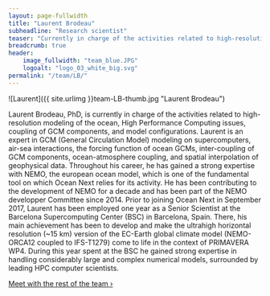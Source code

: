 ```yaml
---
layout: page-fullwidth
title: "Laurent Brodeau"
subheadline: "Research scientist"
teaser: "Currently in charge of the activities related to high-resolution modeling of the ocean, High Performance Computing issues, coupling of GCM components, and model configurations. "
breadcrumb: true
header:
    image_fullwidth: "team_blue.JPG"
    logoalt: "logo_03_white_big.svg"
permalink: "/team/LB/"
---
```


![Laurent]({{ site.urlimg }}team-LB-thumb.jpg "Laurent Brodeau")

Laurent Brodeau, PhD, is currently in charge of the activities related to high-resolution modeling of the ocean, High Performance Computing issues, coupling of GCM components, and model configurations.
Laurent is an expert in GCM (General Circulation Model) modeling on supercomputers, air-sea interactions, the forcing function of ocean GCMs, inter-coupling of GCM components, ocean-atmosphere coupling, and spatial interpolation of geophysical data. Throughout his career, he has gained a strong expertise with NEMO, the european ocean model, which is one of the fundamental tool on which Ocean Next relies for its activity. He has been contributing to the development of NEMO for a decade and has been part of the NEMO developper Committee since 2014.
Prior to joining Ocean Next in September 2017, Laurent has been employed one year as a Senior Scientist at the Barcelona Supercomputing Center (BSC) in Barcelona, Spain. There, his main achievement has been to develop and make the ultrahigh horizontal resolution (~15 km) version of the EC-Earth global climate model (NEMO-ORCA12 coupled to IFS-T1279) come to life in the context of PRIMAVERA WP4. During this year spent at the BSC he gained strong expertise in handling considerably large and complex numerical models, surrounded by leading HPC computer scientists.

<a class="radius button small" href="{{ site.url }}{{ site.baseurl }}/team/">Meet with the rest of the team ›</a>
